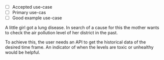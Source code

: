 - [ ] Accepted use-case
- [ ] Primary use-cas
- [ ] Good example use-case

A little girl got a lung disease. 
In search of a cause for this the mother wants to check the air pollution level of her district in the past.

To achieve this, the user needs an API to get the historical data of the desired time frame.
An indicator of when the levels are toxic or unhealthy would be helpful.
